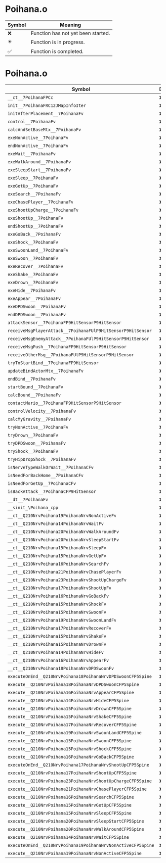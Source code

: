 # Poihana.o
| Symbol | Meaning 
| ------------- | ------------- 
| :x: | Function has not yet been started. 
| :eight_pointed_black_star: | Function is in progress. 
| :white_check_mark: | Function is completed. 


# Poihana.o
| Symbol | Decompiled? |
| ------------- | ------------- |
| `__ct__7PoihanaFPCc` | :x: |
| `init__7PoihanaFRC12JMapInfoIter` | :x: |
| `initAfterPlacement__7PoihanaFv` | :x: |
| `control__7PoihanaFv` | :x: |
| `calcAndSetBaseMtx__7PoihanaFv` | :x: |
| `exeNonActive__7PoihanaFv` | :x: |
| `endNonActive__7PoihanaFv` | :x: |
| `exeWait__7PoihanaFv` | :x: |
| `exeWalkAround__7PoihanaFv` | :x: |
| `exeSleepStart__7PoihanaFv` | :x: |
| `exeSleep__7PoihanaFv` | :x: |
| `exeGetUp__7PoihanaFv` | :x: |
| `exeSearch__7PoihanaFv` | :x: |
| `exeChasePlayer__7PoihanaFv` | :x: |
| `exeShootUpCharge__7PoihanaFv` | :x: |
| `exeShootUp__7PoihanaFv` | :x: |
| `endShootUp__7PoihanaFv` | :x: |
| `exeGoBack__7PoihanaFv` | :x: |
| `exeShock__7PoihanaFv` | :x: |
| `exeSwoonLand__7PoihanaFv` | :x: |
| `exeSwoon__7PoihanaFv` | :x: |
| `exeRecover__7PoihanaFv` | :x: |
| `exeShake__7PoihanaFv` | :x: |
| `exeDrown__7PoihanaFv` | :x: |
| `exeHide__7PoihanaFv` | :x: |
| `exeAppear__7PoihanaFv` | :x: |
| `exeDPDSwoon__7PoihanaFv` | :x: |
| `endDPDSwoon__7PoihanaFv` | :x: |
| `attackSensor__7PoihanaFP9HitSensorP9HitSensor` | :x: |
| `receiveMsgPlayerAttack__7PoihanaFUlP9HitSensorP9HitSensor` | :x: |
| `receiveMsgEnemyAttack__7PoihanaFUlP9HitSensorP9HitSensor` | :x: |
| `receiveMsgPush__7PoihanaFP9HitSensorP9HitSensor` | :x: |
| `receiveOtherMsg__7PoihanaFUlP9HitSensorP9HitSensor` | :x: |
| `tryToStartBind__7PoihanaFP9HitSensor` | :x: |
| `updateBindActorMtx__7PoihanaFv` | :x: |
| `endBind__7PoihanaFv` | :x: |
| `startBound__7PoihanaFv` | :x: |
| `calcBound__7PoihanaFv` | :x: |
| `contactMario__7PoihanaFP9HitSensorP9HitSensor` | :x: |
| `controlVelocity__7PoihanaFv` | :x: |
| `calcMyGravity__7PoihanaFv` | :x: |
| `tryNonActive__7PoihanaFv` | :x: |
| `tryDrown__7PoihanaFv` | :x: |
| `tryDPDSwoon__7PoihanaFv` | :x: |
| `tryShock__7PoihanaFv` | :x: |
| `tryHipDropShock__7PoihanaFv` | :x: |
| `isNerveTypeWalkOrWait__7PoihanaCFv` | :x: |
| `isNeedForBackHome__7PoihanaCFv` | :x: |
| `isNeedForGetUp__7PoihanaCFv` | :x: |
| `isBackAttack__7PoihanaCFP9HitSensor` | :x: |
| `__dt__7PoihanaFv` | :x: |
| `__sinit_\Poihana_cpp` | :x: |
| `__ct__Q210NrvPoihana19PoihanaNrvNonActiveFv` | :x: |
| `__ct__Q210NrvPoihana14PoihanaNrvWaitFv` | :x: |
| `__ct__Q210NrvPoihana20PoihanaNrvWalkAroundFv` | :x: |
| `__ct__Q210NrvPoihana20PoihanaNrvSleepStartFv` | :x: |
| `__ct__Q210NrvPoihana15PoihanaNrvSleepFv` | :x: |
| `__ct__Q210NrvPoihana15PoihanaNrvGetUpFv` | :x: |
| `__ct__Q210NrvPoihana16PoihanaNrvSearchFv` | :x: |
| `__ct__Q210NrvPoihana21PoihanaNrvChasePlayerFv` | :x: |
| `__ct__Q210NrvPoihana23PoihanaNrvShootUpChargeFv` | :x: |
| `__ct__Q210NrvPoihana17PoihanaNrvShootUpFv` | :x: |
| `__ct__Q210NrvPoihana16PoihanaNrvGoBackFv` | :x: |
| `__ct__Q210NrvPoihana15PoihanaNrvShockFv` | :x: |
| `__ct__Q210NrvPoihana15PoihanaNrvSwoonFv` | :x: |
| `__ct__Q210NrvPoihana19PoihanaNrvSwoonLandFv` | :x: |
| `__ct__Q210NrvPoihana17PoihanaNrvRecoverFv` | :x: |
| `__ct__Q210NrvPoihana15PoihanaNrvShakeFv` | :x: |
| `__ct__Q210NrvPoihana15PoihanaNrvDrownFv` | :x: |
| `__ct__Q210NrvPoihana14PoihanaNrvHideFv` | :x: |
| `__ct__Q210NrvPoihana16PoihanaNrvAppearFv` | :x: |
| `__ct__Q210NrvPoihana18PoihanaNrvDPDSwoonFv` | :x: |
| `executeOnEnd__Q210NrvPoihana18PoihanaNrvDPDSwoonCFP5Spine` | :x: |
| `execute__Q210NrvPoihana18PoihanaNrvDPDSwoonCFP5Spine` | :x: |
| `execute__Q210NrvPoihana16PoihanaNrvAppearCFP5Spine` | :x: |
| `execute__Q210NrvPoihana14PoihanaNrvHideCFP5Spine` | :x: |
| `execute__Q210NrvPoihana15PoihanaNrvDrownCFP5Spine` | :x: |
| `execute__Q210NrvPoihana15PoihanaNrvShakeCFP5Spine` | :x: |
| `execute__Q210NrvPoihana17PoihanaNrvRecoverCFP5Spine` | :x: |
| `execute__Q210NrvPoihana19PoihanaNrvSwoonLandCFP5Spine` | :x: |
| `execute__Q210NrvPoihana15PoihanaNrvSwoonCFP5Spine` | :x: |
| `execute__Q210NrvPoihana15PoihanaNrvShockCFP5Spine` | :x: |
| `execute__Q210NrvPoihana16PoihanaNrvGoBackCFP5Spine` | :x: |
| `executeOnEnd__Q210NrvPoihana17PoihanaNrvShootUpCFP5Spine` | :x: |
| `execute__Q210NrvPoihana17PoihanaNrvShootUpCFP5Spine` | :x: |
| `execute__Q210NrvPoihana23PoihanaNrvShootUpChargeCFP5Spine` | :x: |
| `execute__Q210NrvPoihana21PoihanaNrvChasePlayerCFP5Spine` | :x: |
| `execute__Q210NrvPoihana16PoihanaNrvSearchCFP5Spine` | :x: |
| `execute__Q210NrvPoihana15PoihanaNrvGetUpCFP5Spine` | :x: |
| `execute__Q210NrvPoihana15PoihanaNrvSleepCFP5Spine` | :x: |
| `execute__Q210NrvPoihana20PoihanaNrvSleepStartCFP5Spine` | :x: |
| `execute__Q210NrvPoihana20PoihanaNrvWalkAroundCFP5Spine` | :x: |
| `execute__Q210NrvPoihana14PoihanaNrvWaitCFP5Spine` | :x: |
| `executeOnEnd__Q210NrvPoihana19PoihanaNrvNonActiveCFP5Spine` | :x: |
| `execute__Q210NrvPoihana19PoihanaNrvNonActiveCFP5Spine` | :x: |
